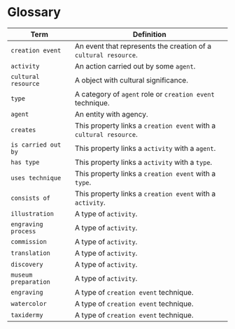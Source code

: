 # Glossary
| Term | Definition |
| ---- | ---------- |
| `creation event` | An event that represents the creation of a `cultural resource`. |
| `activity` | An action carried out by some `agent`. |
| `cultural resource` | A object with cultural significance. |
| `type` | A category of `agent` role or `creation event` technique. |
| `agent` | An entity with agency. |
| `creates` | This property links a `creation event` with a `cultural resource`. |
| `is carried out by` | This property links a `activity` with a `agent`. |
| `has type` | This property links a `activity` with a `type`. |
| `uses technique` | This property links a `creation event` with a `type`. |
| `consists of` | This property links a `creation event` with a `activity`. |
| `illustration` | A type of `activity`. |
| `engraving process` | A type of `activity`. |
| `commission` | A type of `activity`. |
| `translation` | A type of `activity`. |
| `discovery` | A type of `activity`. |
| `museum preparation` | A type of `activity`. |
| `engraving` | A type of `creation event` technique. |
| `watercolor` | A type of `creation event` technique. |
| `taxidermy` | A type of `creation event` technique. |